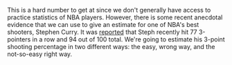 This is a hard number to get at since we don't generally have access to practice statistics of NBA players.  However, there is some recent anecdotal evidence that we can use to give an estimate for one of NBA's best shooters, Stephen Curry.  It was [reported](http://espn.go.com/nba/story/_/id/12692397/stephen-curry-golden-state-warriors-makes-77-consecutive-3-pointers-practice) that Steph recently hit 77 3-pointers in a row and 94 out of 100 total.  We're going to estimate his 3-point shooting percentage in two different ways: the easy, wrong way, and the not-so-easy right way.